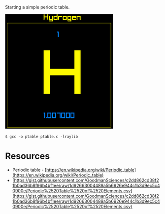 Starting a simple periodic table.

![](assets/example.gif)

```console
$ gcc -o ptable ptable.c -lraylib
```

# Resources

- Periodic table - [https://en.wikipedia.org/wiki/Periodic_table](https://en.wikipedia.org/wiki/Periodic_table)
- [https://gist.githubusercontent.com/GoodmanSciences/c2dd862cd38f21b0ad36b8f96b4bf1ee/raw/1d92663004489a5b6926e944c1b3d9ec5c40900e/Periodic%2520Table%2520of%2520Elements.csv](https://gist.githubusercontent.com/GoodmanSciences/c2dd862cd38f21b0ad36b8f96b4bf1ee/raw/1d92663004489a5b6926e944c1b3d9ec5c40900e/Periodic%2520Table%2520of%2520Elements.csv)
